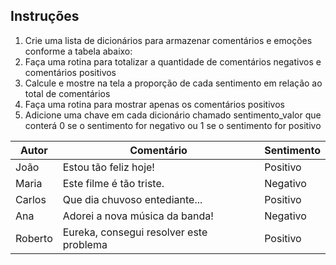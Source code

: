Instruções
-

1. Crie uma lista de dicionários para armazenar comentários e emoções conforme a tabela abaixo:
2. Faça uma rotina para totalizar a quantidade de comentários negativos e comentários positivos
3. Calcule e mostre na tela a proporção de cada sentimento em relação ao total de comentários
4. Faça uma rotina para mostrar apenas os comentários positivos
5. Adicione uma chave em cada dicionário chamado sentimento_valor que conterá 0 se o sentimento for negativo ou 1 se o sentimento for positivo

| Autor | Comentário | Sentimento | 
|--------|------------|-----------|
|João |Estou tão feliz hoje! |Positivo |
|Maria |Este filme é tão triste. | Negativo| 
|Carlos |Que dia chuvoso entediante... |Positivo| 
|Ana | Adorei a nova música da banda!|Negativo |
|Roberto| Eureka, consegui resolver este problema |Positivo |
